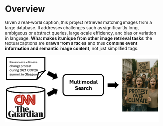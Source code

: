 # Overview

Given a real-world caption, this project retrieves matching images from a large database. It addresses challenges such as significantly long, ambiguous or abstract queries, large-scale efficiency, and bias or variation in language. **What makes it unique from other image retrieval tasks**: the textual captions are **drawn from articles** and thus **combine event information and semantic image content**, not just simplified tags.

<p align="center">
  <img src="util/overview.png" width="700" />
</p>

